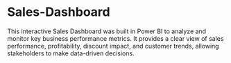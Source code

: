 # Sales-Dashboard
This interactive Sales Dashboard was built in Power BI to analyze and monitor key business performance metrics. It provides a clear view of sales performance, profitability, discount impact, and customer trends, allowing stakeholders to make data-driven decisions.
